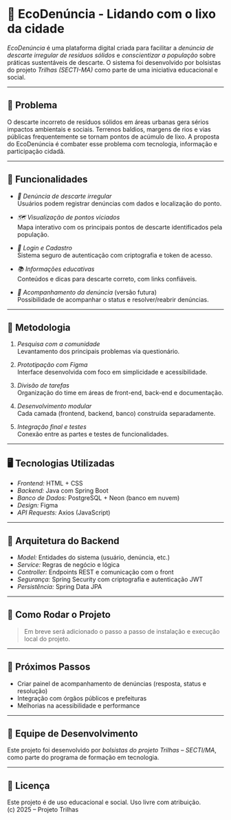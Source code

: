 # 🌱 EcoDenúncia - Lidando com o lixo da cidade

*EcoDenúncia* é uma plataforma digital criada para facilitar a *denúncia de descarte irregular de resíduos sólidos* e *conscientizar a população* sobre práticas sustentáveis de descarte. O sistema foi desenvolvido por bolsistas do projeto *Trilhas (SECTI-MA)* como parte de uma iniciativa educacional e social.

---

## 📌 Problema

O descarte incorreto de resíduos sólidos em áreas urbanas gera sérios impactos ambientais e sociais. Terrenos baldios, margens de rios e vias públicas frequentemente se tornam pontos de acúmulo de lixo. A proposta do EcoDenúncia é combater esse problema com tecnologia, informação e participação cidadã.

---

## 🔧 Funcionalidades

- *📝 Denúncia de descarte irregular*  
  Usuários podem registrar denúncias com dados e localização do ponto.

- *🗺 Visualização de pontos viciados*  
  Mapa interativo com os principais pontos de descarte identificados pela população.

- *🔐 Login e Cadastro*  
  Sistema seguro de autenticação com criptografia e token de acesso.

- *📚 Informações educativas*  
  Conteúdos e dicas para descarte correto, com links confiáveis.

- *📄 Acompanhamento da denúncia* (versão futura)  
  Possibilidade de acompanhar o status e resolver/reabrir denúncias.

---

## 🧠 Metodologia

1. *Pesquisa com a comunidade*  
   Levantamento dos principais problemas via questionário.

2. *Prototipação com Figma*  
   Interface desenvolvida com foco em simplicidade e acessibilidade.

3. *Divisão de tarefas*  
   Organização do time em áreas de front-end, back-end e documentação.

4. *Desenvolvimento modular*  
   Cada camada (frontend, backend, banco) construída separadamente.

5. *Integração final e testes*  
   Conexão entre as partes e testes de funcionalidades.

---

## 🖥 Tecnologias Utilizadas

- *Frontend:* HTML + CSS  
- *Backend:* Java com Spring Boot  
- *Banco de Dados:* PostgreSQL + Neon (banco em nuvem)  
- *Design:* Figma  
- *API Requests:* Axios (JavaScript)

---

## 🧱 Arquitetura do Backend

- *Model:* Entidades do sistema (usuário, denúncia, etc.)  
- *Service:* Regras de negócio e lógica  
- *Controller:* Endpoints REST e comunicação com o front  
- *Segurança:* Spring Security com criptografia e autenticação JWT  
- *Persistência:* Spring Data JPA

---

## 🚀 Como Rodar o Projeto

> Em breve será adicionado o passo a passo de instalação e execução local do projeto.

---

## 🔮 Próximos Passos

- Criar painel de acompanhamento de denúncias (resposta, status e resolução)
- Integração com órgãos públicos e prefeituras
- Melhorias na acessibilidade e performance

---

## 👥 Equipe de Desenvolvimento

Este projeto foi desenvolvido por *bolsistas do projeto Trilhas – SECTI/MA*, como parte do programa de formação em tecnologia.

---

## 📄 Licença

Este projeto é de uso educacional e social. Uso livre com atribuição.  
(c) 2025 – Projeto Trilhas
